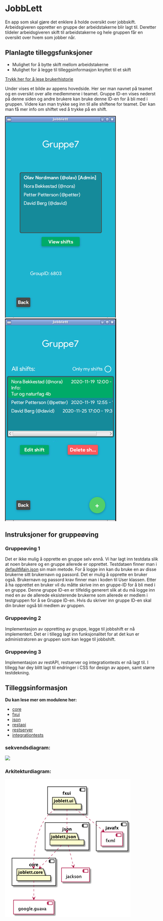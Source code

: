 # JobbLett
En app som skal gjøre det enklere å holde oversikt over jobbskift. Arbeidsgiveren oppretter en gruppe der arbeidstakerne blir lagt til. 
Deretter tildeler arbeidsgiveren skift til arbeidstakerne og hele gruppen får en oversikt over hvem som jobber når. 

## Planlagte tilleggsfunksjoner

- Mulighet for å bytte skift mellom arbeidstakerne
- Mulighet for å legge til tilleggsinformasjon knyttet til et skift

[Trykk her for å lese brukerhistorie](Brukerhistorie.md)


Under vises et bilde av appens hovedside. Her ser man navnet på teamet og en oversikt over alle medlemmene i teamet. Gruppe ID-en vises nederst på denne siden og 
andre brukere kan bruke denne ID-en for å bli med i gruppen. Videre kan man trykke seg inn til alle shiftene for teamet. Der kan man få mer info om shiftet ved å trykke på en shift.

![](pictures/Jobblett_GroupHome.png)
![](pictures/Jobblett_ShiftView.png)


## Instruksjoner for gruppeøving
### Gruppeøving 1

Det er ikke mulig å opprette en gruppe selv ennå. Vi har lagt inn testdata slik at noen brukere og en gruppe allerede er opprettet.
Testdataen finner man i [defaultMain.json](src/main/resources/jobblett/json/defaultMain.json) sin main metode. For å logge inn kan du bruke en av disse brukerne sitt brukernavn og passord.
Det er mulig å opprette en bruker også. Brukernavn og passord krav finner man i koden til User klassen. Etter å ha opprettet en bruker vil du måtte skrive inn
en gruppe-ID for å bli med i en gruppe. Denne gruppe ID-en er tilfeldig generert slik at du må logge inn med en av de allerede eksisterende brukerne som allerede
er medlem i testgruppen for å se Gruppe ID-en. Hvis du skriver inn gruppe ID-en skal din bruker også bli medlem av gruppen.

###  Gruppeøving 2
Implementasjon av oppretting av gruppe, legge til jobbshift er nå implementert. Det er i tillegg lagt inn funksjonalitet for at det kun  er administratoren av gruppen
som kan legge til jobbshift.

### Gruppeøving 3
Implementasjon av restAPI, restserver og integrationtests er nå lagt til. I tillegg har dey blitt lagt til endringer i CSS for design av appen, samt større
testdekning. 


## Tilleggsinformasjon

**Du kan lese mer om modulene her:**
* [core](core/)
* [fxui](fxui/)
* [json](json/)
* [restapi](restapi/)
* [restserver](restserver/)
* [integrationtests](integrationtests/)

### sekvendsdiagram:

![](pictures/sekvendsdiagram.png)

### Arkitekturdiagram:

![](pictures/architecturediagram.png)

